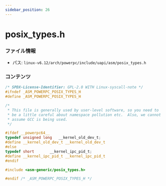 ```yaml
---
sidebar_position: 26
---
```

# posix_types.h

### ファイル情報

- パス: `linux-v6.12/arch/powerpc/include/uapi/asm/posix_types.h`

### コンテンツ

```h
/* SPDX-License-Identifier: GPL-2.0 WITH Linux-syscall-note */
#ifndef _ASM_POWERPC_POSIX_TYPES_H
#define _ASM_POWERPC_POSIX_TYPES_H

/*
 * This file is generally used by user-level software, so you need to
 * be a little careful about namespace pollution etc.  Also, we cannot
 * assume GCC is being used.
 */

#ifdef __powerpc64__
typedef unsigned long	__kernel_old_dev_t;
#define __kernel_old_dev_t __kernel_old_dev_t
#else
typedef short		__kernel_ipc_pid_t;
#define __kernel_ipc_pid_t __kernel_ipc_pid_t
#endif

#include <asm-generic/posix_types.h>

#endif /* _ASM_POWERPC_POSIX_TYPES_H */

```
